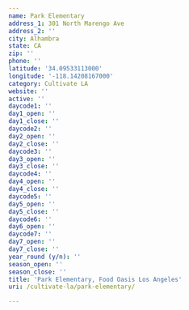 ```yaml
---
name: Park Elementary
address_1: 301 North Marengo Ave
address_2: ''
city: Alhambra
state: CA
zip: ''
phone: ''
latitude: '34.09533113000'
longitude: '-118.14208167000'
category: Cultivate LA
website: ''
active: ''
daycode1: ''
day1_open: ''
day1_close: ''
daycode2: ''
day2_open: ''
day2_close: ''
daycode3: ''
day3_open: ''
day3_close: ''
daycode4: ''
day4_open: ''
day4_close: ''
daycode5: ''
day5_open: ''
day5_close: ''
daycode6: ''
day6_open: ''
daycode7: ''
day7_open: ''
day7_close: ''
year_round (y/n): ''
season_open: ''
season_close: ''
title: 'Park Elementary, Food Oasis Los Angeles'
uri: /cultivate-la/park-elementary/

---
```

